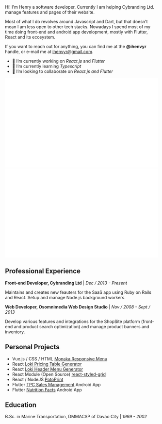  Hi! I'm Henry a software developer. Currently I am helping Cybranding Ltd. manage features and pages of their website.
 
 Most of what I do revolves around Javascript and Dart, but that doesn't mean I am less open to other tech stacks. Nowadays I spend most of my time doing front-end and android app development, mostly with Flutter, React and its ecosystem.
 
 If you want to reach out for anything, you can find me at the **@ihenvyr** handle, or e-mail me at ihenvyr@gmail.com.
 
 
<!--  ### Hi there 👋 -->

 * 🔭 I’m currently working on *React.js* and *Flutter*
 * 🌱 I’m currently learning *Typescript*
 * 👯 I’m looking to collaborate on *React.js and Flutter*

 ![](https://github.com/ihenvyr/github-stats/blob/master/generated/overview.svg)
 ![](https://github.com/ihenvyr/github-stats/blob/master/generated/languages.svg)
 
 <!--![](https://komarev.com/ghpvc/?username=ihenvyr&color=blue)-->
 
 ## Professional Experience
 
 **Front-end Developer, Cybranding Ltd** | *Dec / 2013  - Present*
 
 Maintains and creates new feauters for the SaaS app using Ruby on Rails and React. Setup and manage Node.js background workers.
 
 **Web Developer, Osomnimedia Web Design Studio** | *Nov / 2008 - Sept / 2013*
 
 Develop various features and integrations for the ShopSite platform (front-end and product search optimization) and manage product banners and inventory.
 
 ## Personal Projects
 
<!--  * React / Typescript / Ruby on Rails / NodeJS [Hashtagify](https://hashtagify.me) -->
 * Vue.js / CSS / HTML [Monaka Responsive Menu](https://codecanyon.net/item/monaka-responsive-menu/25551352)
 * React [Loki Pricing Table Generator](https://codecanyon.net/item/loki-pricing-table-generator/22536551)
 * React [Loki Header Menu Generator](https://codecanyon.net/item/loki-header-menu-generator/22839687)
 * React Module (Open Source) [react-styled-grid](https://www.npmjs.com/package/react-styled-grid)
 * React / NodeJS [PotoPrint](https://potoprint.ihenvyr.com/)
 * Flutter [TPC Sales Management](https://play.google.com/store/apps/details?id=com.ihenvyr.tpc_app) Android App
 * Flutter [Nutrition Facts](https://play.google.com/store/apps/details?id=com.ihenvyr.nutrition_facts_app) Android App

 ## Education
 
 B.Sc. in Marine Transportation, DMMACSP of Davao City | *1999 - 2002*
 
 <!--## Technical Skills
 
 * React
 * Node.js
 * Javascript
 * Flutter
 * Ruby on Rails-->
 
<!-- 🤔 I’m looking for help with ...-->
 
<!--  💬 Ask me about ... -->
 
<!--  📫 How to reach me: ... -->
 
<!--  😄 Pronouns: ... -->
<!--  ⚡ Fun fact: ... -->
